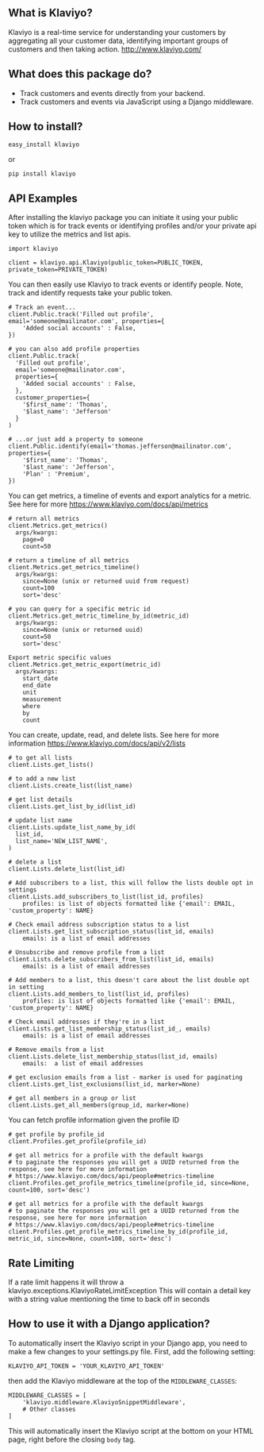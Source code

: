 ## What is Klaviyo?

Klaviyo is a real-time service for understanding your customers by aggregating all your customer data, identifying important groups of customers and then taking action.
http://www.klaviyo.com/

## What does this package do?

* Track customers and events directly from your backend.
* Track customers and events via JavaScript using a Django middleware.


## How to install?

    easy_install klaviyo

or

    pip install klaviyo


## API Examples

After installing the klaviyo package you can initiate it using your public token which is for track events or identifying profiles and/or your private api key to utilize the metrics and list apis.

    import klaviyo

    client = klaviyo.api.Klaviyo(public_token=PUBLIC_TOKEN, private_token=PRIVATE_TOKEN)

You can then easily use Klaviyo to track events or identify people.  Note, track and identify requests take your public token.

    # Track an event...
    client.Public.track('Filled out profile', email='someone@mailinator.com', properties={
        'Added social accounts' : False,
    })
    
    # you can also add profile properties
    client.Public.track(
      'Filled out profile', 
      email='someone@mailinator.com', 
      properties={
        'Added social accounts' : False,
      }, 
      customer_properties={
        '$first_name': 'Thomas',
        '$last_name': 'Jefferson'
      }
    )

    # ...or just add a property to someone
    client.Public.identify(email='thomas.jefferson@mailinator.com', properties={
        '$first_name': 'Thomas',
        '$last_name': 'Jefferson',
        'Plan' : 'Premium',
    })

You can get metrics, a timeline of events and export analytics for a metric.  See here for more https://www.klaviyo.com/docs/api/metrics

    # return all metrics
    client.Metrics.get_metrics()
      args/kwargs:
        page=0
        count=50
    
    # return a timeline of all metrics
    client.Metrics.get_metrics_timeline()
      args/kwargs:
        since=None (unix or returned uuid from request)
        count=100
        sort='desc'

    # you can query for a specific metric id
    client.Metrics.get_metric_timeline_by_id(metric_id)
      args/kwargs:
        since=None (unix or returned uuid)
        count=50
        sort='desc'
    
    Export metric specific values
    client.Metrics.get_metric_export(metric_id)
      args/kwargs:
        start_date
        end_date
        unit
        measurement
        where 
        by
        count

You can create, update, read, and delete lists.  See here for more information https://www.klaviyo.com/docs/api/v2/lists

    # to get all lists
    client.Lists.get_lists()
    
    # to add a new list
    client.Lists.create_list(list_name)
    
    # get list details
    client.Lists.get_list_by_id(list_id)
    
    # update list name
    client.Lists.update_list_name_by_id(
      list_id, 
      list_name='NEW_LIST_NAME',
    )
    
    # delete a list
    client.Lists.delete_list(list_id)
    
    # Add subscribers to a list, this will follow the lists double opt in settings
    client.Lists.add_subscribers_to_list(list_id, profiles)
        profiles: is list of objects formatted like {'email': EMAIL, 'custom_property': NAME}
     
    # Check email address subscription status to a list
    client.Lists.get_list_subscription_status(list_id, emails)
        emails: is a list of email addresses
    
    # Unsubscribe and remove profile from a list
    client.Lists.delete_subscribers_from_list(list_id, emails)
        emails: is a list of email addresses 

    # Add members to a list, this doesn't care about the list double opt in setting
    client.Lists.add_members_to_list(list_id, profiles)
        profiles: is list of objects formatted like {'email': EMAIL, 'custom_property': NAME}
        
    # Check email addresses if they're in a list
    client.Lists.get_list_membership_status(list_id_, emails)
        emails: is a list of email addresses
     
    # Remove emails from a list
    client.Lists.delete_list_membership_status(list_id, emails)
        emails:  a list of email addresses
    
    # get exclusion emails from a list - marker is used for paginating
    client.Lists.get_list_exclusions(list_id, marker=None)
    
    # get all members in a group or list
    client.Lists.get_all_members(group_id, marker=None)
    
You can fetch profile information given the profile ID

    # get profile by profile_id
    client.Profiles.get_profile(profile_id)
    
    # get all metrics for a profile with the default kwargs
    # to paginate the responses you will get a UUID returned from the response, see here for more information
    # https://www.klaviyo.com/docs/api/people#metrics-timeline
    client.Profiles.get_profile_metrics_timeline(profile_id, since=None, count=100, sort='desc')

    # get all metrics for a profile with the default kwargs
    # to paginate the responses you will get a UUID returned from the response, see here for more information
    # https://www.klaviyo.com/docs/api/people#metrics-timeline
    client.Profiles.get_profile_metrics_timeline_by_id(profile_id, metric_id, since=None, count=100, sort='desc')

## Rate Limiting
  If a rate limit happens it will throw a klaviyo.exceptions.KlaviyoRateLimitException
  This will contain a detail key with a string value mentioning the time to back off in seconds

## How to use it with a Django application?

To automatically insert the Klaviyo script in your Django app, you need to make a few changes to your settings.py file. First,
add the following setting:

    KLAVIYO_API_TOKEN = 'YOUR_KLAVIYO_API_TOKEN'

then add the Klaviyo middleware at the top of the `MIDDLEWARE_CLASSES`:

    MIDDLEWARE_CLASSES = [
        'klaviyo.middleware.KlaviyoSnippetMiddleware',
        # Other classes
    ]

This will automatically insert the Klaviyo script at the bottom on your HTML page, right before the closing `body` tag.